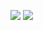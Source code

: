 [![](https://github-readme-stats.rinc.vercel.app/api?include_all_commits=true&line_height=21&username=R1NC&show_icons=true&theme=vue&hide_title=false)]()
[![](https://github-readme-stats.rinc.vercel.app/api/top-langs/?layout=compact&username=R1NC&show_icons=true&theme=vue&hide_title=false)]()
